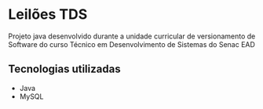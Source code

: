 # Leilões TDS
Projeto java desenvolvido durante a unidade curricular de versionamento de Software do curso Técnico em Desenvolvimento de Sistemas do Senac EAD

## Tecnologias utilizadas
- Java
- MySQL
